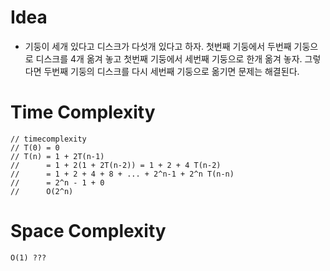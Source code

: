 # Idea

- 기둥이 세개 있다고 디스크가 다섯개 있다고 하자. 첫번째 기둥에서 두번째 기둥으로
  디스크를 4개 옮겨 놓고 첫번째 기둥에서 세번째 기둥으로 한개 옮겨 놓자. 그렇다면
  두번째 기둥의 디스크를 다시 세번째 기둥으로 옮기면 문제는 해결된다.
  
# Time Complexity

```
// timecomplexity
// T(0) = 0
// T(n) = 1 + 2T(n-1)
//      = 1 + 2(1 + 2T(n-2)) = 1 + 2 + 4 T(n-2)
//      = 1 + 2 + 4 + 8 + ... + 2^n-1 + 2^n T(n-n)
//      = 2^n - 1 + 0
//      O(2^n)
```

# Space Complexity

```
O(1) ???
```
